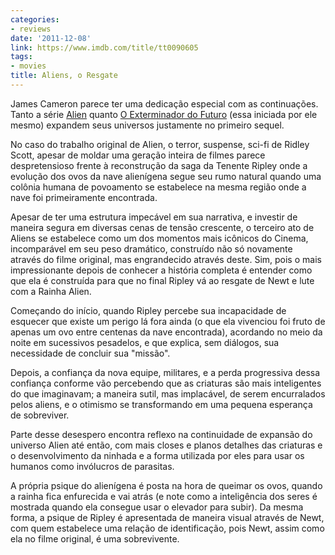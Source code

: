 ```yaml
---
categories:
- reviews
date: '2011-12-08'
link: https://www.imdb.com/title/tt0090605
tags:
- movies
title: Aliens, o Resgate
---
```


James Cameron parece ter uma dedicação especial com as continuações. Tanto a série [Alien] quanto [O Exterminador do Futuro] (essa iniciada por ele mesmo) expandem seus universos justamente no primeiro sequel.

No caso do trabalho original de Alien, o terror, suspense, sci-fi de Ridley Scott, apesar de moldar uma geração inteira de filmes parece despretensioso frente à reconstrução da saga da Tenente Ripley onde a evolução dos ovos da nave alienígena segue seu rumo natural quando uma colônia humana de povoamento se estabelece na mesma região onde a nave foi primeiramente encontrada.

Apesar de ter uma estrutura impecável em sua narrativa, e investir de maneira segura em diversas cenas de tensão crescente, o terceiro ato de Aliens se estabelece como um dos momentos mais icônicos do Cinema, incomparável em seu peso dramático, construído não só novamente através do filme original, mas engrandecido através deste. Sim, pois o mais impressionante depois de conhecer a história completa é entender como que ela é construída para que no final Ripley vá ao resgate de Newt e lute com a Rainha Alien.

Começando do início, quando Ripley percebe sua incapacidade de esquecer que existe um perigo lá fora ainda (o que ela vivenciou foi fruto de apenas um ovo entre centenas da nave encontrada), acordando no meio da noite em sucessivos pesadelos, e que explica, sem diálogos, sua necessidade de concluir sua "missão".

Depois, a confiança da nova equipe, militares, e a perda progressiva dessa confiança conforme vão percebendo que as criaturas são mais inteligentes do que imaginavam; a maneira sutil, mas implacável, de serem encurralados pelos aliens, e o otimismo se transformando em uma pequena esperança de sobreviver.

Parte desse desespero encontra reflexo na continuidade de expansão do universo Alien até então, com mais closes e planos detalhes das criaturas e o desenvolvimento da ninhada e a forma utilizada por eles para usar os humanos como invólucros de parasitas.

A própria psique do alienígena é posta na hora de queimar os ovos, quando a rainha fica enfurecida e vai atrás (e note como a inteligência dos seres é mostrada quando ela consegue usar o elevador para subir). Da mesma forma, a psique de Ripley é apresentada de maneira visual através de Newt, com quem estabelece uma relação de identificação, pois Newt, assim como ela no filme original, é uma sobrevivente.

[Alien]: /alien-o-oitavo-passageiro
[O Exterminador do Futuro]: /o-exterminador-do-futuro-2-o-julgamento-final
